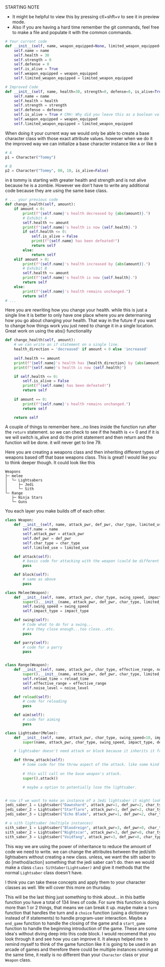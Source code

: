 STARTING NOTE
- It might be helpful to view this by pressing ctl+shft+v to see it in preview mode. 
- Also if you are having a hard time remember the git commands, feel free to make a file and populate it with the common commands.

<!-- --------------- REF A --------------- -->
```py
# Your current code
def __init__(self, name, weapon_equipped=None, limited_weapon_equipped=None):
    self.name = name
    self.health = 30
    self.strength = 0
    self.defense = 0
    self.is_alive = True
    self.weapon_equipped = weapon_equipped
    self.limited_weapon_equipped = limited_weapon_equipped

# Improved Code
def __init__(self, name, health=30, strength=0, defense=0, is_alive=True, weapon_equipped=None, limited_weapon_equipped=None):
    self.name = name
    self.health = health
    self.strength = strength
    self.defense = defense
    self.is_alive = True # CRH: Why did you leave this as a boolean value rather than assigning the variable like you did with all the others?
    self.weapon_equipped = weapon_equipped
    self.limited_weapon_equipped = limited_weapon_equipped
```

When doing it your current way we would only be able to create a base character class with those exact attribute values. however when we do it the improved way we can initialize a base character instance like `A` or like `B`

```py
# A
p1 = Character("Tommy")

# B
p2 = Character("Tommy", 80, 10, is_alive=False)
```

in `B` tommy is starting with greater health and strength and is not alive because he is a zombie. However we don't have to write any additional code because they are using the same base class.

<!-- --------------- REF B --------------- -->

```py
# ... your previous code
def change_health(self, amount):
    if amount < 0:
        print(f"{self.name}'s health decreased by {abs(amount)}.")
        # Exhibit A
        self.health += amount
        print(f"{self.name}'s health is now {self.health}.")
        if self.health <= 0:
            self.is_alive = False
            print(f"{self.name} has been defeated!")
            return self
        else:
            return self
    elif amount > 0:
        print(f"{self.name}'s health increased by {abs(amount)}.")
        # Exhibit B
        self.health += amount
        print(f"{self.name}'s health is now {self.health}.")
        return self
    else:
        print(f"{self.name}'s health remains unchanged.")
        return self
# ...
```
Here you are rewriting how you change your health. while this is just a single line it is better to only have one place where you are determaning how you go about changing your health. That way in the future if you want to change how things work you just need to change it in a single location. Great work on using the abs() functionality

```py
def change_health(self, amount):
    # we can write an if statement on a single line. 
    health_direction = 'decreased' if amount < 0 else 'increased'
    
    self.health += amount
    print(f"{self.name}'s health has {health_direction} by {abs(amount).}")
    print(f"{self.name}'s health is now {self.health}")

    if self.health <= 0:
        self.is_alive = False
        print(f"{self.name} has been defeated!")
        return self
    
    if amount == 0:
        print(f"{self.name}'s health remains unchanged.")
        return self

    return self
```

A couple of things to remember here...no lines inside the function run after the `return` statement. so we can check to see if the health is <= 0 and if it is we will switch is_alive and do the print statement and then return and the function will be done. it will never get to line 79. 

<!-- --------------- REF C --------------- -->

Here you are creating a weapons class and then inheriting different types of weapons based off that base weapons class. This is great! I would like you to think deeper though. It could look like this

```
Weapons
├─ melee 
│  └─ Lightsabers
│     ├─ Jedi
│     └─ Sith
└─ Range
   ├─ Ninja Stars
   └─ Guns
```
You each layer you make builds off of each other.

```py
class Weapon:
    def __init__(self, name, attack_pwr, def_pwr, char_type, limited_use=False):
        self.name = name
        self.attack_pwr = attack_pwr
        self.def_pwr = def_pwr
        self.char_type = char_type
        self.limited_use = limited_use

    def attack(self):
        # basic code for attacking with the weapon (could be different than base character attack). Although if you code it so that your fists are a weapon then maybe removing the attack and block function from the character class and have them here instead.
        pass

    def block(self):
        # same as above
        pass

class Melee(Weapon):
    def __init__(self, name, attack_pwr, char_type, swing_speed, impact_type="slash", def_pwr=3, limited_use=False):
        super().__init__(name, attack_pwr, def_pwr, char_type, limited_use)
        self.swing_speed = swing_speed 
        self.impact_type = impact_type 

    def swing(self):
        # Code what to do for a swing...
        # Are they close enough...too close...etc.
        pass

    def parry(self):
        # code for a parry
        pass


class Range(Weapon):
    def __init__(self, name, attack_pwr, char_type, effective_range, noise_level, reload_time=5, def_pwr=0, limited_use=True):
        super().__init__(name, attack_pwr, def_pwr, char_type, limited_use)
        self.reload_time = reload_time
        self.effective_range = effective_range 
        self.noise_level = noise_level 

    def reload(self):
        # code for reloading
        pass

    def aim(self):
        # code for aiming
        pass

class Lightsaber(Melee):
    def __init__(self, name, attack_pwr, char_type, swing_speed=10, impact_type="slash", def_pwr=3, limited_use=False):
        super(name, attack_pwr, char_type, swing_speed, impact_type, def_pwr, limited_use)

    # lightsaber doesn't need attack or block because it inherits it from the super() (ie:Melee class) which inherits it from its super() (ie: weapons class). UNLESS the attack is different...for instance maybe the lightsaber class has a throw attack. 

    def throw_attack(self):
        # Some code for the throw aspect of the attack. like some kind of increase/temporary range attibute given 
        
        # this will call on the base weapon's attack. 
        super().attack()

        # maybe a option to potentially lose the lightsaber. 


# now if we want to make an instance of a Jedi lightsaber it might look like this ... (multiple instances)
jedi_saber_1 = Lightsaber("Dawnshard", attack_pwr=1, def_pwr=2, char_type="jedi")
jedi_saber_2 = Lightsaber("Starflare", attack_pwr=1, def_pwr=2, char_type="jedi")
jedi_saber_3 = Lightsaber("Echo Blade", attack_pwr=1, def_pwr=2, char_type="jedi")

# a sith lightsaber (multiple instances)
sith_saber_1 = Lightsaber("Bloodreign", attack_pwr=3, def_pwr=0, char_type="sith")
sith_saber_2 = Lightsaber("Nightscar", attack_pwr=3, def_pwr=0, char_type="sith")
sith_saber_3 = Lightsaber("Voidfang", attack_pwr=3, def_pwr=0, char_type="sith")

```

This way we are using the power of inheritance to reduce the amount of code we need to write. we can change the attributes between the jedi/sith lightsabers without creating a new class. unless, we want the sith saber to do [method/action] something that the jedi saber can't do. then we would make a class `class SithSaber(Lightsaber)` and give it methods that the normal `Lightsaber` class doesn't have. 


I think you can take these concepts and apply them to your character classes as well. We will cover this more on thursday. 

<!-- --------------- REF D --------------- -->
This will be the last thing just something to think about...
in this battle function you have a total of 134 lines of code. For sure this function is doing more than 1 or 2 things, that means we can break it up. maybe make a `turn` function that handles the turn and a `choice` function (using a dictionary instead of if statements) to handle program-user interaction. Maybe a `end_game` function to handle the closing of the game and a `start_game` function to handle the beginning introduction of the game. These are some idea's without diving deep into this code block. I would recomend that you look through it and see how you can improve it. It always helped me to remind myself to think of the game function like it is going to be used in an arcade of games and therefore there could be multiple instances running at the same time, it really is no different than your `Character` class or your `Weapon` class. 